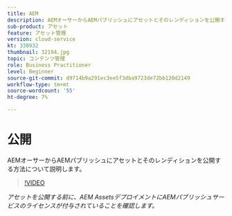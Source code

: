 ```yaml
---
title: AEM
description: AEMオーサーからAEMパブリッシュにアセットとそのレンディションを公開する方法について説明します。
sub-product: アセット
feature: アセット管理
version: cloud-service
kt: 330932
thumbnail: 32194.jpg
topic: コンテンツ管理
role: Business Practitioner
level: Beginner
source-git-commit: d9714b9a291ec3ee5f3dba9723de72bb120d2149
workflow-type: tm+mt
source-wordcount: '55'
ht-degree: 7%

---
```



# 公開

AEMオーサーからAEMパブリッシュにアセットとそのレンディションを公開する方法について説明します。

>[!VIDEO](https://video.tv.adobe.com/v/330932/?quality=12&learn=on&hidetitle=true)

_アセットを公開する前に、AEM AssetsデプロイメントにAEMパブリッシュサービスのライセンスが付与されていることを確認します。_